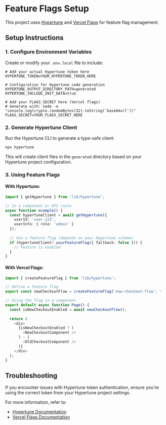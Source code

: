 # Feature Flags Setup

This project uses [Hypertune](https://www.hypertune.com/) and [Vercel Flags](https://vercel.com/docs/workflow-collaboration/flags) for feature flag management. 

## Setup Instructions

### 1. Configure Environment Variables

Create or modify your `.env.local` file to include:

```env
# Add your actual Hypertune token here
HYPERTUNE_TOKEN=YOUR_HYPERTUNE_TOKEN_HERE

# Configuration for Hypertune code generation
HYPERTUNE_OUTPUT_DIRECTORY_PATH=generated
HYPERTUNE_INCLUDE_INIT_DATA=true

# Add your FLAGS_SECRET here (Vercel flags)
# Generate with: node -e "console.log(crypto.randomBytes(32).toString('base64url'))"
FLAGS_SECRET=YOUR_FLAGS_SECRET_HERE
```

### 2. Generate Hypertune Client

Run the Hypertune CLI to generate a type-safe client:

```bash
npx hypertune
```

This will create client files in the `generated` directory based on your Hypertune project configuration.

### 3. Using Feature Flags

#### With Hypertune:

```typescript
import { getHypertune } from 'lib/hypertune';

// In a component or API route
async function example() {
  const hypertuneClient = await getHypertune({
    userId: 'user-123',
    userInfo: { role: 'admin' }
  });
  
  // Use a feature flag (depends on your Hypertune schema)
  if (hypertuneClient?.yourFeatureFlag({ fallback: false })) {
    // Feature is enabled
  }
}
```

#### With Vercel Flags:

```typescript
import { createFeatureFlag } from 'lib/hypertune';

// Define a feature flag
export const newCheckoutFlow = createFeatureFlag('new-checkout-flow', false);

// Using the flag in a component
export default async function Page() {
  const isNewCheckoutEnabled = await newCheckoutFlow();
  
  return (
    <div>
      {isNewCheckoutEnabled ? (
        <NewCheckoutComponent />
      ) : (
        <OldCheckoutComponent />
      )}
    </div>
  );
}
```

## Troubleshooting

If you encounter issues with Hypertune token authentication, ensure you're using the correct token from your Hypertune project settings.

For more information, refer to:
- [Hypertune Documentation](https://docs.hypertune.com/)
- [Vercel Flags Documentation](https://vercel.com/docs/workflow-collaboration/flags) 